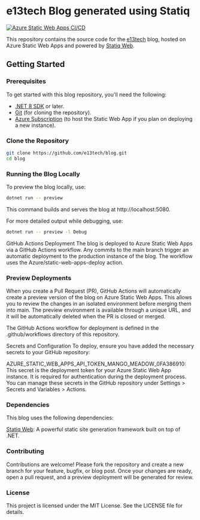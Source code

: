 # e13tech Blog generated using Statiq

[![Azure Static Web Apps CI/CD](https://github.com/e13tech/blog/actions/workflows/azure-static-web-apps-mango-meadow-0fa386910.yml/badge.svg)](https://github.com/e13tech/blog/actions/workflows/azure-static-web-apps-mango-meadow-0fa386910.yml)

This repository contains the source code for the [e13tech](https://e13.tech) blog, hosted on Azure Static Web Apps and powered by [Statiq Web](https://www.statiq.dev/web/). 

## Getting Started

### Prerequisites

To get started with this blog repository, you'll need the following:

- [.NET 8 SDK](https://dotnet.microsoft.com/download/dotnet/8.0) or later.
- [Git](https://git-scm.com/) (for cloning the repository).
- [Azure Subscription](https://azure.microsoft.com/en-us/free/) (to host the Static Web App if you plan on deploying a new instance).

### Clone the Repository

```bash
git clone https://github.com/e13tech/blog.git
cd blog
```

### Running the Blog Locally
To preview the blog locally, use:

```bash
dotnet run -- preview
```
This command builds and serves the blog at http://localhost:5080.

For more detailed output while debugging, use:

```bash
dotnet run -- preview -l Debug
```
GitHub Actions Deployment
The blog is deployed to Azure Static Web Apps via a GitHub Actions workflow. Any commits to the main branch trigger an automatic deployment to the production instance of the blog. The workflow uses the Azure/static-web-apps-deploy action.

### Preview Deployments
When you create a Pull Request (PR), GitHub Actions will automatically create a preview version of the blog on Azure Static Web Apps. This allows you to review the changes in an isolated environment before merging them into main. The preview environment is available through a unique URL, and it will be automatically deleted when the PR is closed or merged.

The GitHub Actions workflow for deployment is defined in the .github/workflows directory of this repository.

Secrets and Configuration
To deploy, ensure you have added the necessary secrets to your GitHub repository:

AZURE_STATIC_WEB_APPS_API_TOKEN_MANGO_MEADOW_0FA386910: This secret is the deployment token for your Azure Static Web App instance. It is required for authentication during the deployment process.
You can manage these secrets in the GitHub repository under Settings > Secrets and Variables > Actions.

### Dependencies
This blog uses the following dependencies:

[Statiq Web](https://www.statiq.dev/web): A powerful static site generation framework built on top of .NET.

### Contributing
Contributions are welcome! Please fork the repository and create a new branch for your feature, bugfix, or blog post. Once your changes are ready, open a pull request, and a preview deployment will be generated for review.

### License
This project is licensed under the MIT License. See the LICENSE file for details.